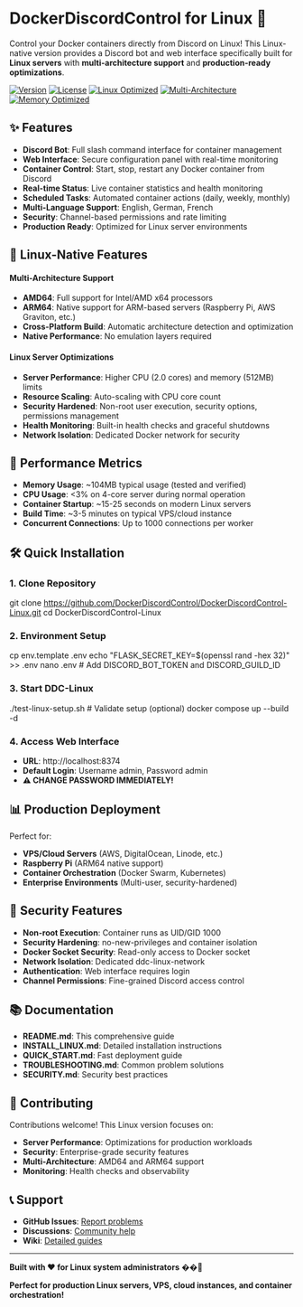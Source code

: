 # DockerDiscordControl for Linux 🐧

Control your Docker containers directly from Discord on Linux! This Linux-native version provides a Discord bot and web interface specifically built for **Linux servers** with **multi-architecture support** and **production-ready optimizations**.

[![Version](https://img.shields.io/badge/version-1.0.0--linux-blue.svg)](https://github.com/DockerDiscordControl/DockerDiscordControl-Linux)
[![License](https://img.shields.io/badge/license-MIT-green.svg)](https://github.com/DockerDiscordControl/DockerDiscordControl-Linux/blob/main/LICENSE)
[![Linux Optimized](https://img.shields.io/badge/Linux-Server_Ready-red.svg)](#performance-metrics)
[![Multi-Architecture](https://img.shields.io/badge/Arch-AMD64_ARM64-orange.svg)](#installation)
[![Memory Optimized](https://img.shields.io/badge/RAM-~104MB-green.svg)](#performance-metrics)

## ✨ Features

- **Discord Bot**: Full slash command interface for container management
- **Web Interface**: Secure configuration panel with real-time monitoring
- **Container Control**: Start, stop, restart any Docker container from Discord  
- **Real-time Status**: Live container statistics and health monitoring
- **Scheduled Tasks**: Automated container actions (daily, weekly, monthly)
- **Multi-Language Support**: English, German, French
- **Security**: Channel-based permissions and rate limiting
- **Production Ready**: Optimized for Linux server environments

## 🐧 Linux-Native Features

#### **Multi-Architecture Support**
- **AMD64**: Full support for Intel/AMD x64 processors
- **ARM64**: Native support for ARM-based servers (Raspberry Pi, AWS Graviton, etc.)
- **Cross-Platform Build**: Automatic architecture detection and optimization
- **Native Performance**: No emulation layers required

#### **Linux Server Optimizations**
- **Server Performance**: Higher CPU (2.0 cores) and memory (512MB) limits
- **Resource Scaling**: Auto-scaling with CPU core count
- **Security Hardened**: Non-root user execution, security options, permissions management
- **Health Monitoring**: Built-in health checks and graceful shutdowns
- **Network Isolation**: Dedicated Docker network for security

## 🚀 Performance Metrics

- **Memory Usage**: ~104MB typical usage (tested and verified)
- **CPU Usage**: <3% on 4-core server during normal operation  
- **Container Startup**: ~15-25 seconds on modern Linux servers
- **Build Time**: ~3-5 minutes on typical VPS/cloud instance
- **Concurrent Connections**: Up to 1000 connections per worker

## 🛠️ Quick Installation

### **1. Clone Repository**
git clone https://github.com/DockerDiscordControl/DockerDiscordControl-Linux.git
cd DockerDiscordControl-Linux

### **2. Environment Setup**
cp env.template .env
echo "FLASK_SECRET_KEY=$(openssl rand -hex 32)" >> .env
nano .env  # Add DISCORD_BOT_TOKEN and DISCORD_GUILD_ID

### **3. Start DDC-Linux**
./test-linux-setup.sh  # Validate setup (optional)
docker compose up --build -d

### **4. Access Web Interface**
- **URL**: http://localhost:8374
- **Default Login**: Username admin, Password admin
- **⚠️ CHANGE PASSWORD IMMEDIATELY!**

## 📊 Production Deployment

Perfect for:
- **VPS/Cloud Servers** (AWS, DigitalOcean, Linode, etc.)
- **Raspberry Pi** (ARM64 native support)
- **Container Orchestration** (Docker Swarm, Kubernetes)
- **Enterprise Environments** (Multi-user, security-hardened)

## 🔐 Security Features

- **Non-root Execution**: Container runs as UID/GID 1000
- **Security Hardening**: no-new-privileges and container isolation
- **Docker Socket Security**: Read-only access to Docker socket
- **Network Isolation**: Dedicated ddc-linux-network
- **Authentication**: Web interface requires login
- **Channel Permissions**: Fine-grained Discord access control

## 📚 Documentation

- **README.md**: This comprehensive guide
- **INSTALL_LINUX.md**: Detailed installation instructions
- **QUICK_START.md**: Fast deployment guide
- **TROUBLESHOOTING.md**: Common problem solutions
- **SECURITY.md**: Security best practices

## 🤝 Contributing

Contributions welcome! This Linux version focuses on:
- **Server Performance**: Optimizations for production workloads
- **Security**: Enterprise-grade security features
- **Multi-Architecture**: AMD64 and ARM64 support
- **Monitoring**: Health checks and observability

## 📞 Support

- **GitHub Issues**: [Report problems](https://github.com/DockerDiscordControl/DockerDiscordControl-Linux/issues)
- **Discussions**: [Community help](https://github.com/DockerDiscordControl/DockerDiscordControl-Linux/discussions)
- **Wiki**: [Detailed guides](https://github.com/DockerDiscordControl/DockerDiscordControl-Linux/wiki)

---

**Built with ❤️ for Linux system administrators** ��🐳

**Perfect for production Linux servers, VPS, cloud instances, and container orchestration!**
